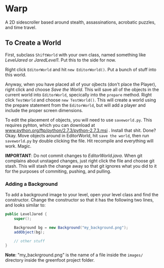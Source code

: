 Warp
====

A 2D sidescroller based around stealth, assassinations, acrobatic puzzles, and time travel.

To Create a World
-----------------

First, subclass `ShiftWorld` with your own class, named something like *LevelJared* or *JaredLevel1*. Put this to the side for now.

Right click `EditorWorld` and hit `new EditorWorld()`. Put a bunch of stuff into this world.

Anyway, when you have placed all of your ojbects (don't place the Player), right click and choose *Save the World*. This will save all of the objects in the current world into `EditorWorld`, specically into the `prepare` method. Right click `TestWorld` and choose `new TestWorld()`. This will create a world using the prepare statement from the `EditorWorld`, but will add a player and include the proper screen dimensions.

To edit the placement of objects, you will need to use `saveworld.py`. This requires pyhton, which you can download at www.python.org/ftp/python/2.7.3/python-2.7.3.msi . Install that shit. Done? Okay. Move objects around in EditorWorld, hit `save the world`, then run `saveworld.py` by double clicking the file. Hit recompile and everything will work. Magic.

**IMPORTANT**: Do not commit changes to *EditorWorld.java*. When git complains about unstaged changes, just right click the file and choose git stash. This will stash the change away so that git ignores what you did to it for the purposes of commiting, pushing, and pulling.

### Adding a Background

To add a background image to your level, open your level class and find the constructor. Change the constructor so that it has the following two lines, and looks similar to:

```` java
public LevelJared {
    super();

    Background bg = new Background("my_background.png");
    addObject(bg);

    // other stuff
}
````

**Note**: "my_backrground.png" is the name of a file inside the `images/` directory inside the greenfoot project folder.
